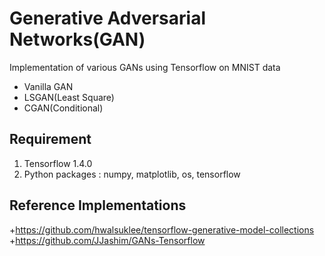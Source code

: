 Generative Adversarial Networks(GAN)
===
Implementation of various GANs using Tensorflow on MNIST data

- Vanilla GAN
- LSGAN(Least Square)
- CGAN(Conditional)

Requirement
---
1. Tensorflow 1.4.0
2. Python packages : numpy, matplotlib, os, tensorflow

Reference Implementations
---
+https://github.com/hwalsuklee/tensorflow-generative-model-collections
+https://github.com/JJashim/GANs-Tensorflow